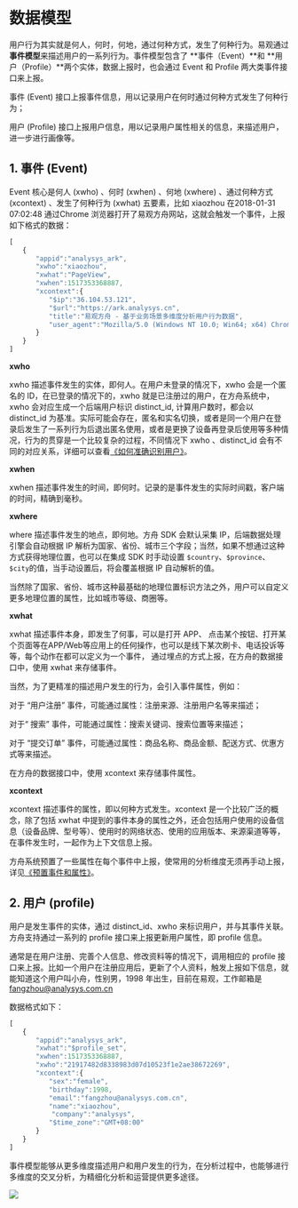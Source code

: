 # 数据模型

用户行为其实就是何人，何时，何地，通过何种方式，发生了何种行为。易观通过**事件模型**来描述用户的一系列行为。事件模型包含了 **事件（Event）**和 **用户（Profile）**两个实体，数据上报时，也会通过 Event 和 Profile 两大类事件接口来上报。

事件 \(Event\) 接口上报事件信息，用以记录用户在何时通过何种方式发生了何种行为；

用户 \(Profile\) 接口上报用户信息，用以记录用户属性相关的信息，来描述用户，进一步进行画像等。

## 1. 事件 \(Event\)

Event 核心是何人 \(xwho\) 、何时 \(xwhen\) 、何地 \(xwhere\) 、通过何种方式 \(xcontext\) 、发生了何种行为 \(xwhat\) 五要素，比如 xiaozhou 在2018-01-31 07:02:48 通过Chrome 浏览器打开了易观方舟网站，这就会触发一个事件，上报如下格式的数据：

```javascript
[
　　{
　　　　"appid":"analysys_ark",
　　　　"xwho":"xiaozhou",
　　　　"xwhat":"PageView",
　　　　"xwhen":1517353368887,
　　　　"xcontext":{
　　　　　　"$ip":"36.104.53.121",
　　　　　　"$url":"https://ark.analysys.cn",
　　　　　　"title":"易观方舟 - 基于业务场景多维度分析用户行为数据",
　　　　　　"user_agent":"Mozilla/5.0 (Windows NT 10.0; Win64; x64) Chrome/62 "
　　　　}
　　}
]
```

**xwho**

xwho 描述事件发生的实体，即何人。在用户未登录的情况下，xwho 会是一个匿名的 ID，在已登录的情况下的，xwho 就是已注册过的用户，在方舟系统中，xwho 会对应生成一个后端用户标识 distinct\_id, 计算用户数时，都会以 distinct\_id 为基准。实际可能会存在，匿名和实名切换，或者是同一个用户在登录后发生了一系列行为后退出匿名使用，或者是更换了设备再登录后使用等多种情况，行为的贯穿是一个比较复杂的过程，不同情况下 xwho 、distinct\_id 会有不同的对应关系，详细可以查看[《如何准确识别用户》](integration-user-identify.md)。

**xwhen**

xwhen 描述事件发生的时间，即何时。记录的是事件发生的实际时间戳，客户端的时间，精确到毫秒。

**xwhere**

where 描述事件发生的地点，即何地。方舟 SDK 会默认采集 IP，后端数据处理引擎会自动根据 IP 解析为国家、省份、城市三个字段；当然，如果不想通过这种方式获得地理位置，也可以在集成 SDK 时手动设置 `$country`、`$province`、`$city`的值，当手动设置后，将会覆盖根据 IP 自动解析的值。

当然除了国家、省份、城市这种最基础的地理位置标识方法之外，用户可以自定义更多地理位置的属性，比如城市等级、商圈等。

**xwhat**

xwhat 描述事件本身，即发生了何事，可以是打开 APP、 点击某个按钮、打开某个页面等在APP/Web等应用上的任何操作，也可以是线下某次刷卡、电话投诉等等，每个动作在都可以定义为一个事件， 通过埋点的方式上报，在方舟的数据接口中，使用 xwhat 来存储事件。

当然，为了更精准的描述用户发生的行为，会引入事件属性，例如：

对于 “用户注册” 事件，可能通过属性：注册来源、注册用户名等来描述；

对于“ 搜索” 事件，可能通过属性：搜索关键词、搜索位置等来描述；

对于 “提交订单” 事件，可能通过属性：商品名称、商品金额、配送方式、优惠方式等来描述。

在方舟的数据接口中，使用 xcontext 来存储事件属性。

**xcontext**

xcontext 描述事件的属性，即以何种方式发生。xcontext 是一个比较广泛的概念，除了包括 xwhat 中提到的事件本身的属性之外，还会包括用户使用的设备信息（设备品牌、型号等）、使用时的网络状态、使用的应用版本、来源渠道等等，在事件发生时，一起作为上下文信息上报。

方舟系统预置了一些属性在每个事件中上报，使常用的分析维度无须再手动上报，详见[《预置事件和属性》](integration-default-data.md)。

## 2. 用户 \(profile\)

用户是发生事件的实体，通过 distinct\_id、xwho 来标识用户，并与其事件关联。方舟支持通过一系列的 profile 接口来上报更新用户属性，即 profile 信息。

通常是在用户注册、完善个人信息、修改资料等的情况下，调用相应的 profile 接口来上报。比如一个用户在注册应用后，更新了个人资料，触发上报如下信息，就能知道这个用户叫小舟，性别男，1998 年出生，目前在易观，工作邮箱是 fangzhou@analysys.com.cn

数据格式如下：

```javascript
[
　　{
　　　　"appid":"analysys_ark",
　　　　"xwhat":"$profile_set",
　　　　"xwhen":1517353368887,
　　　　"xwho":"21917482d8338983d07d10523f1e2ae38672269",
　　　　"xcontext":{
　　　　　　"sex":"female",
　　　　　　"birthday":1998,
　　　　　　"email":"fangzhou@analysys.com.cn",
　　　　　　"name":"xiaozhou",
　　　　    "company":"analysys",
　　　　　　"$time_zone":"GMT+08:00"
　　　　}
　　}
]
```

事件模型能够从更多维度描述用户和用户发生的行为，在分析过程中，也能够进行多维度的交叉分析，为精细化分析和运营提供更多途径。

[![ ](https://imguserradar.analysys.cn/fangzhou/img/2019/01/201901151711159657.jpeg)](https://ark.analysys.cn/view/sign/signup.html?campaign_id=2111486795&utm_campaign=文档注册&utm_medium=自媒体&utm_source=文档&utm_content=&utm_term=)

